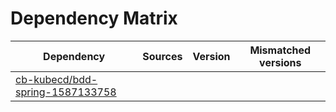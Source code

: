 # Dependency Matrix

Dependency | Sources | Version | Mismatched versions
---------- | ------- | ------- | -------------------
[cb-kubecd/bdd-spring-1587133758](https://github.com/cb-kubecd/bdd-spring-1587133758.git) |  | []() | 
